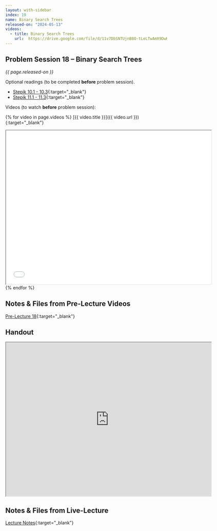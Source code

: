 ```yaml
---
layout: with-sidebar
index: 19
name: Binary Search Trees
released-on: "2024-05-13"
videos:
  - title: Binary Search Trees
    url:  https://drive.google.com/file/d/11v7DbSNTUjnB8O-tLeLTwAmX9DwK9mRo
---
```


## Problem Session 18 – Binary Search Trees

_{{ page.released-on }}_

Optional readings (to be completed **before** problem session). 
- [Stepik 10.1 - 10.3](https://stepik.org/lesson/700533/step/1?unit=700514){:target="_blank"}
- [Stepik 11.1 - 11.3](https://stepik.org/lesson/700536/step/1?unit=700517){:target="_blank"}

Videos (to watch **before** problem session):

{% for video in page.videos %}
[{{ video.title }}]({{ video.url }}){:target="_blank"}

<iframe src="{{ video.url }}/preview" width="640" height="480" allow="autoplay"></iframe>
{% endfor %}

## Notes & Files from Pre-Lecture Videos

[Pre-Lecture 18](https://github.com/ucsd-cse12-sp24/ucsd-cse12-sp24.github.io/tree/main/_pre-lectures/lecture-18){:target="_blank"}

## Handout

<iframe src="https://drive.google.com/file/d/1BdwJbeuFbmL5Xt5Q-EhLjKVOX2nKCNUM/preview" width="640" height="480" allow="autoplay"></iframe>

## Notes & Files from Live-Lecture

[Lecture Notes](https://github.com/ucsd-cse12-sp24/ucsd-cse12-sp24.github.io/tree/main/_lectures/lecture-18){:target="_blank"}

